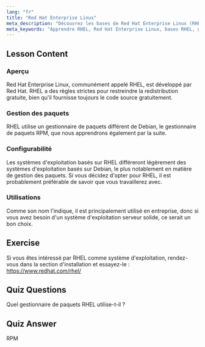 ```yaml
---
lang: "fr"
title: "Red Hat Enterprise Linux"
meta_description: "Découvrez les bases de Red Hat Enterprise Linux (RHEL), son gestionnaire de paquets RPM et ses utilisations en entreprise. Comprenez les principales différences et avantages de RHEL."
meta_keywords: "Apprendre RHEL, Red Hat Enterprise Linux, bases RHEL, gestionnaire de paquets RPM, OS serveur Linux, RHEL débutant, guide RHEL"
---
```


## Lesson Content

### Aperçu

Red Hat Enterprise Linux, communément appelé RHEL, est développé par Red Hat. RHEL a des règles strictes pour restreindre la redistribution gratuite, bien qu'il fournisse toujours le code source gratuitement.

### Gestion des paquets

RHEL utilise un gestionnaire de paquets différent de Debian, le gestionnaire de paquets RPM, que nous apprendrons également par la suite.

### Configurabilité

Les systèmes d'exploitation basés sur RHEL différeront légèrement des systèmes d'exploitation basés sur Debian, le plus notablement en matière de gestion des paquets. Si vous décidez d'opter pour RHEL, il est probablement préférable de savoir que vous travaillerez avec.

### Utilisations

Comme son nom l'indique, il est principalement utilisé en entreprise, donc si vous avez besoin d'un système d'exploitation serveur solide, ce serait un bon choix.

## Exercise

Si vous êtes intéressé par RHEL comme système d'exploitation, rendez-vous dans la section d'installation et essayez-le : <https://www.redhat.com/rhel/>

## Quiz Questions

Quel gestionnaire de paquets RHEL utilise-t-il ?

## Quiz Answer

RPM
